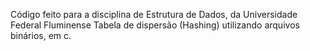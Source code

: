 Código feito para a disciplina de Estrutura de Dados, da Universidade Federal Fluminense
Tabela de dispersão (Hashing) utilizando arquivos binários, em c.
